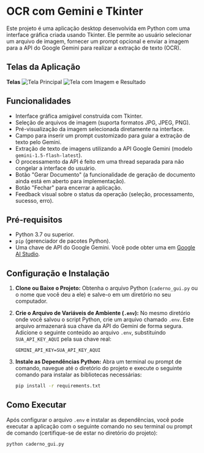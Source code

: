 # OCR com Gemini e Tkinter

Este projeto é uma aplicação desktop desenvolvida em Python com uma interface gráfica criada usando Tkinter. Ele permite ao usuário selecionar um arquivo de imagem, fornecer um prompt opcional e enviar a imagem para a API do Google Gemini para realizar a extração de texto (OCR).

## Telas da Aplicação

**Telas**
![Tela Principal](https://t3rcio.com.br/assets/Tela__1__2025-05-16_23-12-11.png)
![Tela com Imagem e Resultado](https://t3rcio.com.br/assets/Tela__2__2025-05-16_23-13-01.png)

## Funcionalidades

*   Interface gráfica amigável construída com Tkinter.
*   Seleção de arquivos de imagem (suporta formatos JPG, JPEG, PNG).
*   Pré-visualização da imagem selecionada diretamente na interface.
*   Campo para inserir um prompt customizado para guiar a extração de texto pelo Gemini.
*   Extração de texto de imagens utilizando a API Google Gemini (modelo `gemini-1.5-flash-latest`).
*   O processamento da API é feito em uma thread separada para não congelar a interface do usuário.
*   Botão "Gerar Documento" (a funcionalidade de geração de documento ainda está em aberto para implementação).
*   Botão "Fechar" para encerrar a aplicação.
*   Feedback visual sobre o status da operação (seleção, processamento, sucesso, erro).

## Pré-requisitos

*   Python 3.7 ou superior.
*   `pip` (gerenciador de pacotes Python).
*   Uma chave de API do Google Gemini. Você pode obter uma em [Google AI Studio](https://aistudio.google.com/app/apikey).

## Configuração e Instalação

1.  **Clone ou Baixe o Projeto:**
    Obtenha o arquivo Python (`caderno_gui.py` ou o nome que você deu a ele) e salve-o em um diretório no seu computador.

2.  **Crie o Arquivo de Variáveis de Ambiente (`.env`):**
    No mesmo diretório onde você salvou o script Python, crie um arquivo chamado `.env`. Este arquivo armazenará sua chave da API do Gemini de forma segura.
    Adicione o seguinte conteúdo ao arquivo `.env`, substituindo `SUA_API_KEY_AQUI` pela sua chave real:

    ```env
    GEMINI_API_KEY=SUA_API_KEY_AQUI
    ```

3.  **Instale as Dependências Python:**
    Abra um terminal ou prompt de comando, navegue até o diretório do projeto e execute o seguinte comando para instalar as bibliotecas necessárias:

    ```bash
    pip install -r requirements.txt
    ```    

## Como Executar

Após configurar o arquivo `.env` e instalar as dependências, você pode executar a aplicação com o seguinte comando no seu terminal ou prompt de comando (certifique-se de estar no diretório do projeto):

```bash
python caderno_gui.py